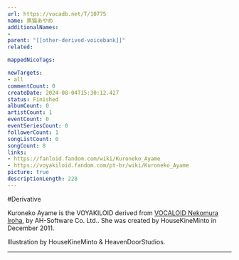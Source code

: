 ```yaml
---
url: https://vocadb.net/T/10775
name: 黒猫あやめ
additionalNames: 
- 
parent: "[[other-derived-voicebank]]"
related:

mappedNicoTags:

newTargets:
- all
commentCount: 0
createDate: 2024-08-04T15:30:12.427
status: Finished
albumCount: 0
artistCount: 1
eventCount: 0
eventSeriesCount: 0
followerCount: 1
songListCount: 0
songCount: 8
links: 
- https://fanloid.fandom.com/wiki/Kuroneko_Ayame
- https://voyakiloid.fandom.com/pt-br/wiki/Kuroneko_Ayame
picture: true
descriptionLength: 228
---
```


#Derivative

Kuroneko Ayame is the VOYAKILOID derived from [VOCALOID Nekomura Iroha](https://vocadb.net/Ar/77), by AH-Software Co. Ltd.. She was created by HouseKineMinto in December 2011.

Illustration by HouseKineMinto & HeavenDoorStudios.

---

